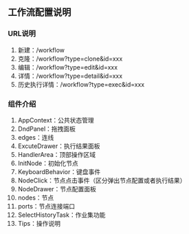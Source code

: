 ## 工作流配置说明
### URL说明
1. 新建：/workflow
2. 克隆：/workflow?type=clone&id=xxx
3. 编辑：/workflow?type=edit&id=xxx
4. 详情：/workflow?type=detail&id=xxx
5. 历史执行详情：/workflow?type=exec&id=xxx

### 组件介绍
1. AppContext：公共状态管理
2. DndPanel：拖拽面板
3. edges：连线
4. ExcuteDrawer：执行结果面板
5. HandlerArea：顶部操作区域
6. InitNode：初始化节点
7. KeyboardBehavior：键盘事件
8. NodeClick：节点点击事件（区分弹出节点配置或者执行结果）
9. NodeDrawer：节点配置面板
10. nodes：节点
11. ports：节点连接端口
12. SelectHistoryTask：作业集功能
13. Tips：操作说明
